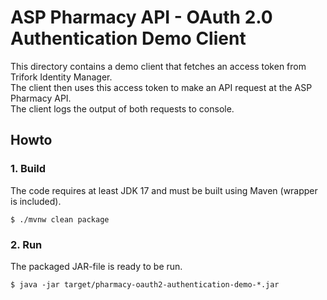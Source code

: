 # ASP Pharmacy API - OAuth 2.0 Authentication Demo Client

This directory contains a demo client that fetches an access token from Trifork Identity Manager.\
The client then uses this access token to make an API request at the ASP Pharmacy API.\
The client logs the output of both requests to console.

## Howto

### 1. Build

The code requires at least JDK 17 and must be built using Maven (wrapper is included).

```
$ ./mvnw clean package
```

### 2. Run

The packaged JAR-file is ready to be run.

```
$ java -jar target/pharmacy-oauth2-authentication-demo-*.jar
```
